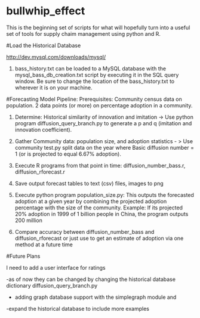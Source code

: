 bullwhip_effect
===============

This is the beginning set of scripts for what will hopefully turn into a useful set 
of tools for supply chaim management using python and R.  

#Load the Historical Database
 
 http://dev.mysql.com/downloads/mysql/

1. bass_history.txt can be loaded to a MySQL database with the mysql_bass_db_creation.txt script 
 by executing it in the SQL query window. Be sure to change the location of the bass_history.txt
to wherever it is on your machine.

#Forecasting Model Pipeline: 
Prerequisites: Community census data on population. 2 data points (or more) on percentage adoption in a community. 

1. Determine:  Historical similarity of innovation and imitation -> Use python program diffusion_query_branch.py 
to generate a p and q (imitation and innovation coefficient).

2.	Gather Community data: population size, and adoption statistics - >  Use community test.py split data on the 
year where Basic diffusion number = 1 (or is projected to equal 6.67% adoption). 

3.	Execute R programs from that point in time: diffusion_number_bass.r, diffusion_rforecast.r

4.	Save output forecast tables to text (csv) files, images to png

5.	Execute python program population_size.py: This outputs the forecasted adoption at a given year by
combining the projected adoption percentage  with the size of the community. Example: If its projected 
20% adoption in 1999 of 1 billion people in China, the program outputs 200 million 

6.	Compare accuracy between diffusion_number_bass and diffusion_rforecast or just use to get an estimate 
of adoption via one method at a future time


#Future Plans

 I need to add a user interface for ratings
   
   -as of now they can be changed by changing the historical database dictionary diffusion_query_branch.py

  - adding graph database support with the simplegraph module and
 
   -expand the historical database to include more examples
